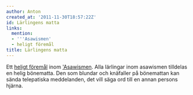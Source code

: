 ```yaml
---
author: Anton
created_at: '2011-11-30T18:57:22Z'
id: Lärlingens matta
links:
  mention:
  - '''Asawismen'
  - heligt föremål
title: Lärlingens matta
---
```


Ett [heligt föremål] inom ['Asawismen]. Alla lärlingar inom asawismen tilldelas en helig bönematta.
Den som blundar och knäfaller på bönemattan kan sända telepatiska meddelanden, det vill säga ord
till en annan persons hjärna.

  [heligt föremål]: heligt_föremål
  ['Asawismen]: Asawismen
